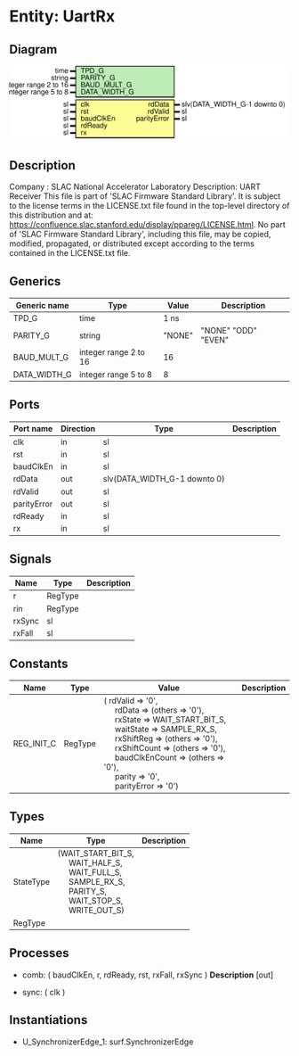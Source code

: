 # Entity: UartRx

## Diagram

![Diagram](UartRx.svg "Diagram")
## Description

Company    : SLAC National Accelerator Laboratory
Description: UART Receiver
This file is part of 'SLAC Firmware Standard Library'.
It is subject to the license terms in the LICENSE.txt file found in the
top-level directory of this distribution and at:
   https://confluence.slac.stanford.edu/display/ppareg/LICENSE.html.
No part of 'SLAC Firmware Standard Library', including this file,
may be copied, modified, propagated, or distributed except according to
the terms contained in the LICENSE.txt file.
## Generics

| Generic name | Type                  | Value  | Description         |
| ------------ | --------------------- | ------ | ------------------- |
| TPD_G        | time                  | 1 ns   |                     |
| PARITY_G     | string                | "NONE" | "NONE" "ODD" "EVEN" |
| BAUD_MULT_G  | integer range 2 to 16 | 16     |                     |
| DATA_WIDTH_G | integer range 5 to 8  | 8      |                     |
## Ports

| Port name   | Direction | Type                         | Description |
| ----------- | --------- | ---------------------------- | ----------- |
| clk         | in        | sl                           |             |
| rst         | in        | sl                           |             |
| baudClkEn   | in        | sl                           |             |
| rdData      | out       | slv(DATA_WIDTH_G-1 downto 0) |             |
| rdValid     | out       | sl                           |             |
| parityError | out       | sl                           |             |
| rdReady     | in        | sl                           |             |
| rx          | in        | sl                           |             |
## Signals

| Name   | Type    | Description |
| ------ | ------- | ----------- |
| r      | RegType |             |
| rin    | RegType |             |
| rxSync | sl      |             |
| rxFall | sl      |             |
## Constants

| Name       | Type    | Value                                                                                                                                                                                                                                                                                                                                                                                                                                                                                                                                                                                                                                        | Description |
| ---------- | ------- | -------------------------------------------------------------------------------------------------------------------------------------------------------------------------------------------------------------------------------------------------------------------------------------------------------------------------------------------------------------------------------------------------------------------------------------------------------------------------------------------------------------------------------------------------------------------------------------------------------------------------------------------- | ----------- |
| REG_INIT_C | RegType |  (       rdValid        => '0',<br><span style="padding-left:20px">       rdData         => (others => '0'),<br><span style="padding-left:20px">       rxState        => WAIT_START_BIT_S,<br><span style="padding-left:20px">       waitState      => SAMPLE_RX_S,<br><span style="padding-left:20px">       rxShiftReg     => (others => '0'),<br><span style="padding-left:20px">       rxShiftCount   => (others => '0'),<br><span style="padding-left:20px">       baudClkEnCount => (others => '0'),<br><span style="padding-left:20px">       parity         => '0',<br><span style="padding-left:20px">       parityError    => '0') |             |
## Types

| Name      | Type                                                                                                                                                                                                                                                                                                                   | Description |
| --------- | ---------------------------------------------------------------------------------------------------------------------------------------------------------------------------------------------------------------------------------------------------------------------------------------------------------------------- | ----------- |
| StateType | (WAIT_START_BIT_S,<br><span style="padding-left:20px"> WAIT_HALF_S,<br><span style="padding-left:20px"> WAIT_FULL_S,<br><span style="padding-left:20px"> SAMPLE_RX_S,<br><span style="padding-left:20px"> PARITY_S,<br><span style="padding-left:20px"> WAIT_STOP_S,<br><span style="padding-left:20px"> WRITE_OUT_S)  |             |
| RegType   |                                                                                                                                                                                                                                                                                                                        |             |
## Processes
- comb: ( baudClkEn, r, rdReady, rst, rxFall, rxSync )
**Description**
[out]

- sync: ( clk )
## Instantiations

- U_SynchronizerEdge_1: surf.SynchronizerEdge
